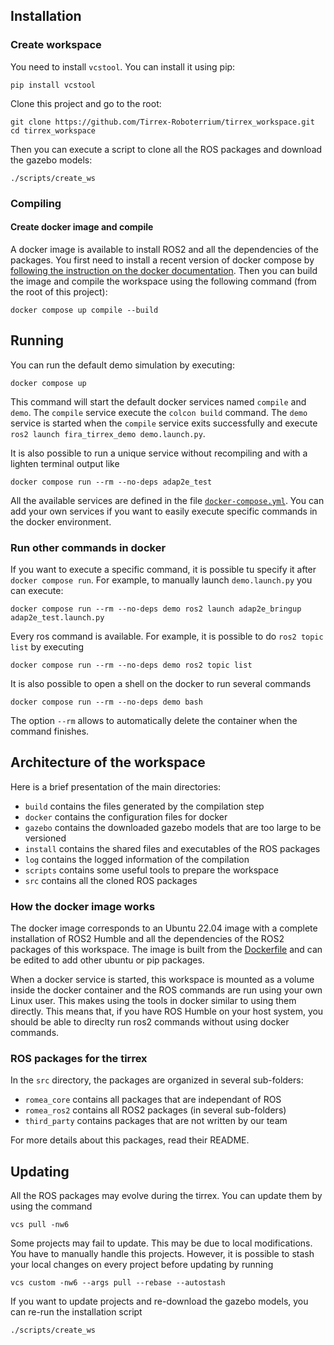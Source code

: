 ## Installation

### Create workspace

You need to install `vcstool`. You can install it using pip:
```
pip install vcstool
```

Clone this project and go to the root:
```
git clone https://github.com/Tirrex-Roboterrium/tirrex_workspace.git
cd tirrex_workspace
```

Then you can execute a script to clone all the ROS packages and download the gazebo models:
```
./scripts/create_ws
```

### Compiling

#### Create docker image and compile

A docker image is available to install ROS2 and all the dependencies of the packages.
You first need to install a recent version of docker compose by [following the instruction on the
docker documentation](https://docs.docker.com/compose/install/linux/).
Then you can build the image and compile the workspace using the following command (from the root of
this project):
```
docker compose up compile --build
```


## Running

You can run the default demo simulation by executing:
```
docker compose up
```
This command will start the default docker services named `compile` and `demo`.
The `compile` service execute the `colcon build` command.
The `demo` service is started when the `compile` service exits successfully and execute
`ros2 launch fira_tirrex_demo demo.launch.py`.

It is also possible to run a unique service without recompiling and with a lighten terminal output like
```
docker compose run --rm --no-deps adap2e_test
```

All the available services are defined in the file [`docker-compose.yml`](docker-compose.yml).
You can add your own services if you want to easily execute specific commands in the docker
environment.

### Run other commands in docker

If you want to execute a specific command, it is possible tu specify it after `docker compose run`.
For example, to manually launch `demo.launch.py` you can execute:

```
docker compose run --rm --no-deps demo ros2 launch adap2e_bringup adap2e_test.launch.py
```
Every ros command is available.
For example, it is possible to do `ros2 topic list` by executing
```
docker compose run --rm --no-deps demo ros2 topic list
```

It is also possible to open a shell on the docker to run several commands
```
docker compose run --rm --no-deps demo bash
```
The option `--rm` allows to automatically delete the container when the command finishes.


## Architecture of the workspace

Here is a brief presentation of the main directories:

* `build` contains the files generated by the compilation step
* `docker` contains the configuration files for docker
* `gazebo` contains the downloaded gazebo models that are too large to be versioned
* `install` contains the shared files and executables of the ROS packages
* `log` contains the logged information of the compilation
* `scripts` contains some useful tools to prepare the workspace
* `src` contains all the cloned ROS packages

### How the docker image works

The docker image corresponds to an Ubuntu 22.04 image with a complete installation of ROS2 Humble
and all the dependencies of the ROS2 packages of this workspace.
The image is built from the [Dockerfile](docker/Dockerfile) and can be edited to add other ubuntu or
pip packages.

When a docker service is started, this workspace is mounted as a volume inside the docker
container and the ROS commands are run using your own Linux user.
This makes using the tools in docker similar to using them directly.
This means that, if you have ROS Humble on your host system, you should be able to direclty run ros2
commands without using docker commands.

### ROS packages for the tirrex

In the `src` directory, the packages are organized in several sub-folders:

* `romea_core` contains all packages that are independant of ROS
* `romea_ros2` contains all ROS2 packages (in several sub-folders)
* `third_party` contains packages that are not written by our team

For more details about this packages, read their README.

## Updating

All the ROS packages may evolve during the tirrex.
You can update them by using the command
```
vcs pull -nw6
```

Some projects may fail to update.
This may be due to local modifications.
You have to manually handle this projects.
However, it is possible to stash your local changes on every project before updating by running
```
vcs custom -nw6 --args pull --rebase --autostash 
```

If you want to update projects and re-download the gazebo models, you can re-run the installation
script
```
./scripts/create_ws
```
